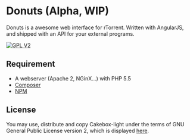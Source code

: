 # Donuts (Alpha, WIP)

Donuts is a awesome web interface for rTorrent. Written with AngularJS, and shipped with an API for your external programs.

[![GPL V2](http://img.shields.io/badge/license-GPL_V2-blue.svg?style=flat)](http://opensource.org/licenses/GPL-2.0)

## Requirement

* A webserver (Apache 2, NGinX...) with PHP 5.5
* [Composer](https://getcomposer.org/)
* [NPM](https://www.npmjs.com/)


## License

You may use, distribute and copy Cakebox-light under the terms of GNU General Public License version 2, which is displayed [here](https://github.com/Cakebox/donuts/blob/master/LICENSE).

